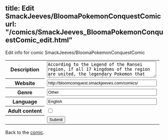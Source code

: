 title: Edit SmackJeeves/BloomaPokemonConquestComic
url: "/comics/SmackJeeves_BloomaPokemonConquestComic_edit.html"
---
Edit info for comic SmackJeeves/BloomaPokemonConquestComic

<form name="comic" action="http://gaepostmail.appspot.com/comic/" method="post">
<table class="comicinfo">
<tr>
<th>Description</th><td><textarea name="description" cols="40" rows="3">According to the Legend of the Ransei region, if all 17 kingdoms of the region are united, the legendary Pokemon that formed the region would appear. Young Saku, along with her stubborn Axew, set off on the road of conquest. However, the warlord Nobunaga is only one kingdom away from uniting the region. Can Saku conquer Ransei before he does? ______________ There is a bit of violence later on, but hey, Pokemon has a certain lack of violence that they need to make up for. Nothing too bad. Also, I am constantly improving, so please ignore the bad art at the beginning. &gt;.&lt; Pokemon (c) Nintendo Updates Wednesdays and Saturdays. **Temporarily updating irregularly-see news for more details</textarea></td>
</tr>
<tr>
<th>Website</th><td><input type="text" name="url" value="http://bloomconquest.smackjeeves.com/comics/" size="40"/></td>
</tr>
<tr>
<th>Genre</th><td><input type="text" name="genre" value="Other" size="40"/></td>
</tr>
<tr>
<th>Language</th><td><input type="text" name="language" value="English" size="40"/></td>
</tr>
<tr>
<th>Adult content</th><td><input type="checkbox" name="adult" value="adult" /></td>
</tr>
<tr>
<th></th><td>
<input type="hidden" name="comic" value="SmackJeeves_BloomaPokemonConquestComic" />
<input type="submit" name="submit" value="Submit" />
</td>
</tr>
</table>
</form>

Back to the [comic](SmackJeeves_BloomaPokemonConquestComic.html).
